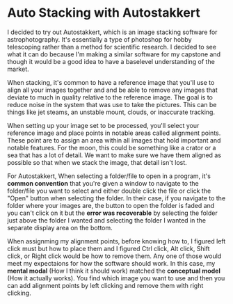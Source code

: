 # Auto Stacking with Autostakkert
I decided to try out Autostakkert, which is an image stacking software for astrophotography. It's essentially a type of photoshop for hobby telescoping rather than a method for scientific research. I decided to see what it can do because I'm making a similar software for my capstone and though it would be a good idea to have a baselevel understanding of the market.

When stacking, it's common to have a reference image that you'll use to align all your images together and and be able to remove any images that deviate to much in quality relative to the reference image. The goal is to reduce noise in the system that was use to take the pictures. This can be things like jet steams, an unstable mount, clouds, or inaccurate tracking.

When setting up your image set to be processed, you'll select your reference image and place points in notable areas called alignment points. These point are to assign an area within all images that hold important and notable features. For the moon, this could be something like a crator or a sea that has a lot of detail. We want to make sure we have them aligned as possible so that when we stack the image, that detail isn't lost.

For Autostakkert,
When selecting a folder/file to open in a program, it's **common convention** that you're given a window to navigate to the folder/file you want to select and either double click the file or click the "Open" button when selecting the folder. In their case, if you navigate to the folder where your images are, the button to open the folder is faded and you can't click on it but the **error was recoverable** by selecting the folder just above the folder I wanted and selecting the folder I wanted in the separate display area on the bottom.

When assignming my alignment points, before knowing how to, I figured left click must but how to place them and I figured Ctrl click, Alt click, Shift click, or Right click would be how to remove them. Any one of those would meet my expectaions for how the software should work. In this case, my **mental modal** (How I think it should work) matched the **conceptual model** (How it actually works). You find which image you want to use and then you can add alignment points by left clicking and remove them with right clicking.
